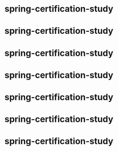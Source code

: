 # spring-certification-study
# spring-certification-study
# spring-certification-study
# spring-certification-study
# spring-certification-study
# spring-certification-study
# spring-certification-study
